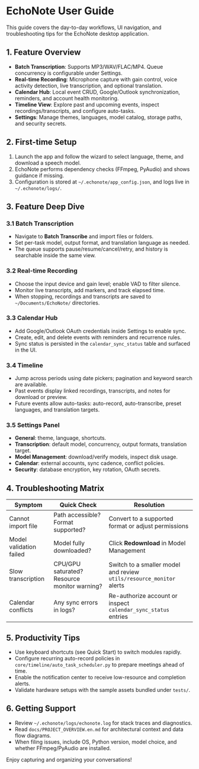 # EchoNote User Guide

This guide covers the day-to-day workflows, UI navigation, and troubleshooting tips for the EchoNote desktop application.

## 1. Feature Overview
- **Batch Transcription**: Supports MP3/WAV/FLAC/MP4. Queue concurrency is configurable under Settings.
- **Real-time Recording**: Microphone capture with gain control, voice activity detection, live transcription, and optional translation.
- **Calendar Hub**: Local event CRUD, Google/Outlook synchronization, reminders, and account health monitoring.
- **Timeline View**: Explore past and upcoming events, inspect recordings/transcripts, and configure auto-tasks.
- **Settings**: Manage themes, languages, model catalog, storage paths, and security secrets.

## 2. First-time Setup
1. Launch the app and follow the wizard to select language, theme, and download a speech model.
2. EchoNote performs dependency checks (FFmpeg, PyAudio) and shows guidance if missing.
3. Configuration is stored at `~/.echonote/app_config.json`, and logs live in `~/.echonote/logs/`.

## 3. Feature Deep Dive
### 3.1 Batch Transcription
- Navigate to **Batch Transcribe** and import files or folders.
- Set per-task model, output format, and translation language as needed.
- The queue supports pause/resume/cancel/retry, and history is searchable inside the same view.

### 3.2 Real-time Recording
- Choose the input device and gain level; enable VAD to filter silence.
- Monitor live transcripts, add markers, and track elapsed time.
- When stopping, recordings and transcripts are saved to `~/Documents/EchoNote/` directories.

### 3.3 Calendar Hub
- Add Google/Outlook OAuth credentials inside Settings to enable sync.
- Create, edit, and delete events with reminders and recurrence rules.
- Sync status is persisted in the `calendar_sync_status` table and surfaced in the UI.

### 3.4 Timeline
- Jump across periods using date pickers; pagination and keyword search are available.
- Past events display linked recordings, transcripts, and notes for download or preview.
- Future events allow auto-tasks: auto-record, auto-transcribe, preset languages, and translation targets.

### 3.5 Settings Panel
- **General**: theme, language, shortcuts.
- **Transcription**: default model, concurrency, output formats, translation target.
- **Model Management**: download/verify models, inspect disk usage.
- **Calendar**: external accounts, sync cadence, conflict policies.
- **Security**: database encryption, key rotation, OAuth secrets.

## 4. Troubleshooting Matrix
| Symptom | Quick Check | Resolution |
| ------- | ----------- | ---------- |
| Cannot import file | Path accessible? Format supported? | Convert to a supported format or adjust permissions |
| Model validation failed | Model fully downloaded? | Click **Redownload** in Model Management |
| Slow transcription | CPU/GPU saturated? Resource monitor warning? | Switch to a smaller model and review `utils/resource_monitor` alerts |
| Calendar conflicts | Any sync errors in logs? | Re-authorize account or inspect `calendar_sync_status` entries |

## 5. Productivity Tips
- Use keyboard shortcuts (see Quick Start) to switch modules rapidly.
- Configure recurring auto-record policies in `core/timeline/auto_task_scheduler.py` to prepare meetings ahead of time.
- Enable the notification center to receive low-resource and completion alerts.
- Validate hardware setups with the sample assets bundled under `tests/`.

## 6. Getting Support
- Review `~/.echonote/logs/echonote.log` for stack traces and diagnostics.
- Read `docs/PROJECT_OVERVIEW.en.md` for architectural context and data flow diagrams.
- When filing issues, include OS, Python version, model choice, and whether FFmpeg/PyAudio are installed.

Enjoy capturing and organizing your conversations!
